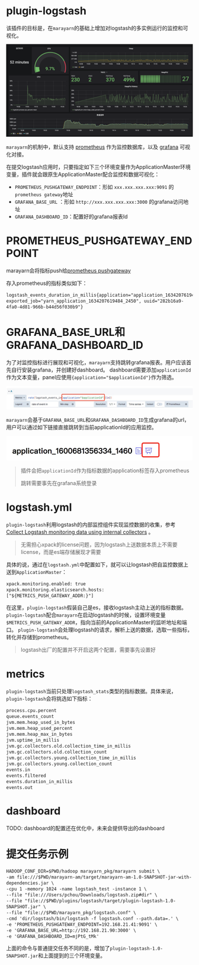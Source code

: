 # plugin-logstash

该插件的目标是，在`marayarn`的基础上增加对logstash的多实例运行的监控和可视化。

![](../../doc/logstash.png)

`marayarn`的机制中，默认支持 [prometheus](https://prometheus.io/) 作为监控数据库，以及 [grafana](https://grafana.com/) 可视化对接。

在提交logstash应用时，只要指定如下三个环境变量作为ApplicationMaster环境变量，插件就会跟原生ApplicationMaster配合监控和数据可视化：

- `PROMETHEUS_PUSHGATEWAY_ENDPOINT`：形如 `xxx.xxx.xxx.xxx:9091` 的`prometheus gateway`地址
- `GRAFANA_BASE_URL` ：形如 `http://xxx.xxx.xxx.xxx:3000` 的grafana访问地址
- `GRAFANA_DASHBOARD_ID`：配置好的grafana报表Id

# PROMETHEUS_PUSHGATEWAY_ENDPOINT

marayarn会将指标push给[prometheus pushgateway](https://github.com/prometheus/pushgateway)

存入prometheus的指标类似如下：

```
logstash_events_duration_in_millis{application="application_1634207619484_2450", exported_job="yarn_application_1634207619484_2450", uuid="282b16a9-4fa0-4d81-966b-b44d56f030b9"}
```

# GRAFANA_BASE_URL和GRAFANA_DASHBOARD_ID

为了对监控指标进行展现和可视化，`marayarn`支持跳转grafana报表。用户应该首先自行安装grafana，并创建好dashboard。
dashboard需要添加`applicationId`作为文本变量，panel应使用`{application="$applicationId"}`作为筛选。

![](../../doc/1603957406131.jpg)

`marayarn`会基于`GRAFANA_BASE_URL`和`GRAFANA_DASHBOARD_ID`生成grafana的url，用户可以通过如下链接直接跳转到当前applicationId的应用监控。

![](../../doc/1603957011980.jpg)

> 插件会把`applicationId`作为指标数据的application标签存入prometheus
> 
> 跳转需要事先在grafana系统登录

# logstash.yml

`plugin-logstash`利用logstash的内部监控组件实现监控数据的收集，参考
[Collect Logstash monitoring data using internal collectors](https://www.elastic.co/guide/en/logstash/7.3/monitoring-internal-collection.html) 。

> 无需担心xpack的license问题，因为logstash上送数据本质上不需要license，而是es端存储展现才需要

具体的说，通过在`logstash.yml`中配置如下，就可以让logstash把自监控数据上送到`ApplicationMaster`：

```
xpack.monitoring.enabled: true
xpack.monitoring.elasticsearch.hosts: ["${METRICS_PUSH_GATEWAY_ADDR:}"]
```

在这里，`plugin-logstash`假装自己是es，接收logstash主动上送的指标数据。
`plugin-logstash`配合`marayarn`在启动logstash的时候，设置环境变量`$METRICS_PUSH_GATEWAY_ADDR`，指向当前的ApplicationMaster的监听地址和端口。
`plugin-logstash`会处理logstash的请求，解析上送的数据，选取一些指标，转化并存储到prometheus。

> logstash出厂的配置并不开启这两个配置，需要事先设置好

# metrics

`plugin-logstash`当前只处理`logstash_stats`类型的指标数据。具体来说，`plugin-logstash`会将挑选如下指标：

```
process.cpu.percent
queue.events_count
jvm.mem.heap_used_in_bytes
jvm.mem.heap_used_percent
jvm.mem.heap_max_in_bytes
jvm.uptime_in_millis
jvm.gc.collectors.old.collection_time_in_millis
jvm.gc.collectors.old.collection_count
jvm.gc.collectors.young.collection_time_in_millis
jvm.gc.collectors.young.collection_count
events.in
events.filtered
events.duration_in_millis
events.out
```

# dashboard

TODO: dashboard的配置还在优化中，未来会提供导出的dashboard

# 提交任务示例

```
HADOOP_CONF_DIR=$PWD/hadoop marayarn_pkg/marayarn submit \
-am file:///$PWD/marayarn-am/target/marayarn-am-1.0-SNAPSHOT-jar-with-dependencies.jar \
-cpu 1 -memory 1024 -name logstash_test -instance 1 \
--file "file:///Users/pchou/Downloads/logstash.zip#dir" \
--file "file://$PWD/plugins/logstash/target/plugin-logstash-1.0-SNAPSHOT.jar" \
--file "file://$PWD/marayarn_pkg/logstash.conf" \
-cmd 'dir/logstash/bin/logstash -f logstash.conf --path.data=.' \
-e 'PROMETHEUS_PUSHGATEWAY_ENDPOINT=192.168.21.41:9091' \
-e 'GRAFANA_BASE_URL=http://192.168.21.90:3000' \
-e 'GRAFANA_DASHBOARD_ID=mjPtG_tMk'
```

上面的命令与普通提交任务不同的是，增加了`plugin-logstash-1.0-SNAPSHOT.jar`和上面提到的三个环境变量。
